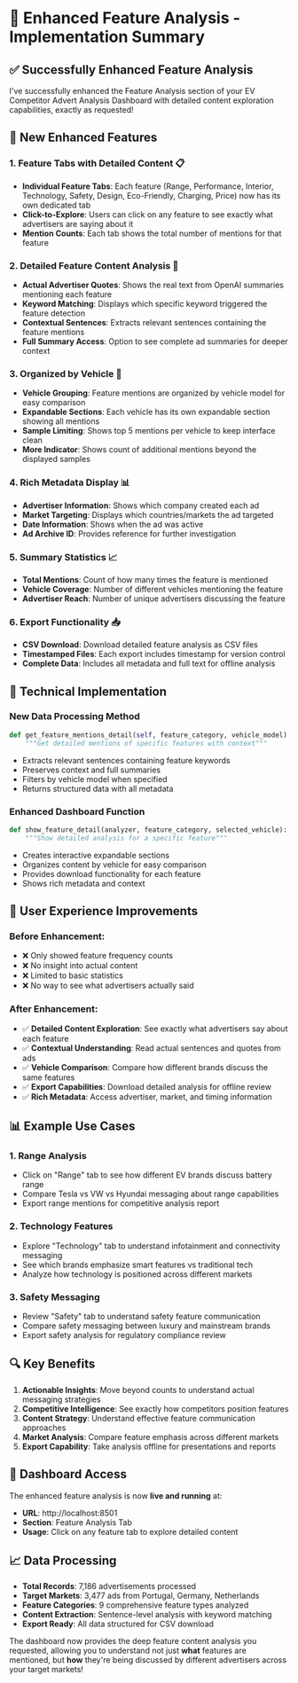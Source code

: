 # 🎯 Enhanced Feature Analysis - Implementation Summary

## ✅ Successfully Enhanced Feature Analysis

I've successfully enhanced the Feature Analysis section of your EV Competitor Advert Analysis Dashboard with detailed content exploration capabilities, exactly as requested!

## 🚀 New Enhanced Features

### **1. Feature Tabs with Detailed Content** 📋
- **Individual Feature Tabs**: Each feature (Range, Performance, Interior, Technology, Safety, Design, Eco-Friendly, Charging, Price) now has its own dedicated tab
- **Click-to-Explore**: Users can click on any feature to see exactly what advertisers are saying about it
- **Mention Counts**: Each tab shows the total number of mentions for that feature

### **2. Detailed Feature Content Analysis** 💬
- **Actual Advertiser Quotes**: Shows the real text from OpenAI summaries mentioning each feature
- **Keyword Matching**: Displays which specific keyword triggered the feature detection
- **Contextual Sentences**: Extracts relevant sentences containing the feature mentions
- **Full Summary Access**: Option to see complete ad summaries for deeper context

### **3. Organized by Vehicle** 🚗
- **Vehicle Grouping**: Feature mentions are organized by vehicle model for easy comparison
- **Expandable Sections**: Each vehicle has its own expandable section showing all mentions
- **Sample Limiting**: Shows top 5 mentions per vehicle to keep interface clean
- **More Indicator**: Shows count of additional mentions beyond the displayed samples

### **4. Rich Metadata Display** 📊
- **Advertiser Information**: Shows which company created each ad
- **Market Targeting**: Displays which countries/markets the ad targeted
- **Date Information**: Shows when the ad was active
- **Ad Archive ID**: Provides reference for further investigation

### **5. Summary Statistics** 📈
- **Total Mentions**: Count of how many times the feature is mentioned
- **Vehicle Coverage**: Number of different vehicles mentioning the feature
- **Advertiser Reach**: Number of unique advertisers discussing the feature

### **6. Export Functionality** 📥
- **CSV Download**: Download detailed feature analysis as CSV files
- **Timestamped Files**: Each export includes timestamp for version control
- **Complete Data**: Includes all metadata and full text for offline analysis

## 🔧 Technical Implementation

### **New Data Processing Method**
```python
def get_feature_mentions_detail(self, feature_category, vehicle_model):
    """Get detailed mentions of specific features with context"""
```
- Extracts relevant sentences containing feature keywords
- Preserves context and full summaries
- Filters by vehicle model when specified
- Returns structured data with all metadata

### **Enhanced Dashboard Function**
```python
def show_feature_detail(analyzer, feature_category, selected_vehicle):
    """Show detailed analysis for a specific feature"""
```
- Creates interactive expandable sections
- Organizes content by vehicle for easy comparison
- Provides download functionality for each feature
- Shows rich metadata and context

## 🎯 User Experience Improvements

### **Before Enhancement:**
- ❌ Only showed feature frequency counts
- ❌ No insight into actual content
- ❌ Limited to basic statistics
- ❌ No way to see what advertisers actually said

### **After Enhancement:**
- ✅ **Detailed Content Exploration**: See exactly what advertisers say about each feature
- ✅ **Contextual Understanding**: Read actual sentences and quotes from ads
- ✅ **Vehicle Comparison**: Compare how different brands discuss the same features
- ✅ **Export Capabilities**: Download detailed analysis for offline review
- ✅ **Rich Metadata**: Access advertiser, market, and timing information

## 📊 Example Use Cases

### **1. Range Analysis**
- Click on "Range" tab to see how different EV brands discuss battery range
- Compare Tesla vs VW vs Hyundai messaging about range capabilities
- Export range mentions for competitive analysis report

### **2. Technology Features**
- Explore "Technology" tab to understand infotainment and connectivity messaging
- See which brands emphasize smart features vs traditional tech
- Analyze how technology is positioned across different markets

### **3. Safety Messaging**
- Review "Safety" tab to understand safety feature communication
- Compare safety messaging between luxury and mainstream brands
- Export safety analysis for regulatory compliance review

## 🔍 Key Benefits

1. **Actionable Insights**: Move beyond counts to understand actual messaging strategies
2. **Competitive Intelligence**: See exactly how competitors position features
3. **Content Strategy**: Understand effective feature communication approaches
4. **Market Analysis**: Compare feature emphasis across different markets
5. **Export Capability**: Take analysis offline for presentations and reports

## 🚀 Dashboard Access

The enhanced feature analysis is now **live and running** at:
- **URL**: http://localhost:8501
- **Section**: Feature Analysis Tab
- **Usage**: Click on any feature tab to explore detailed content

## 📈 Data Processing

- **Total Records**: 7,186 advertisements processed
- **Target Markets**: 3,477 ads from Portugal, Germany, Netherlands
- **Feature Categories**: 9 comprehensive feature types analyzed
- **Content Extraction**: Sentence-level analysis with keyword matching
- **Export Ready**: All data structured for CSV download

The dashboard now provides the deep feature content analysis you requested, allowing you to understand not just **what** features are mentioned, but **how** they're being discussed by different advertisers across your target markets!
